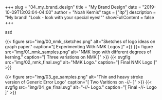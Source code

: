 +++
slug = "04_my_brand_design"
title = "My Brand Design"
date = "2019-10-09T13:03:04-04:00"
author = "Noah Kernis"
tags = ["itp"]
description = "My brand! \"Look - look with your special eyes!\""
showFullContent = false
+++

asd

{{< figure src="img/00_nmk_sketches.png" alt="Sketches of logo ideas on graph paper." caption="[ Experimenting With NMK Logos ]" >}}
{{< figure src="img/01_nmk_samples.png" alt="NMK logo with different degrees of kerning." caption="[ Three variations on NMK ]" >}}
{{< svgfig src="img/02_nmk_final.svg" alt="NMK Logo." caption="[ Final NMK Logo ]" >}}

{{< figure src="img/03_ge_samples.png" alt="Thin and heavy stroke version of Generic Error Logo" caption="[ Two Varitions on -//- ]" >}}
{{< svgfig src="img/04_ge_final.svg" alt="-//- Logo." caption="[ Final -//- Logo ]" >}}
